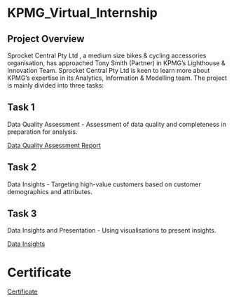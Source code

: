 # KPMG_Virtual_Internship

## Project Overview
Sprocket Central Pty Ltd , a medium size bikes & cycling accessories organisation, has approached Tony Smith (Partner) in KPMG’s Lighthouse & Innovation Team. Sprocket Central Pty Ltd is keen to learn more about KPMG’s expertise in its Analytics, Information & Modelling team. The project is mainly divided into three tasks:

## Task 1 
Data Quality Assessment - Assessment of data quality and completeness in preparation for analysis.

[Data Quality Assessment Report](https://github.com/KAMNA11/KPMG_Virtual_Internship/blob/main/Data%20Quality%20Assessment%20Report.docx)

## Task 2

Data Insights - Targeting high-value customers based on customer demographics and attributes.

## Task 3
Data Insights and Presentation - Using visualisations to present insights.

[Data Insights](https://github.com/KAMNA11/KPMG_Virtual_Internship/blob/main/KPMG%20-%20Data%20Analysis%20%26%20Inisights.xlsx)

# Certificate

[Certificate](https://github.com/KAMNA11/KPMG_Virtual_Internship/blob/main/Certificate.pdf)
